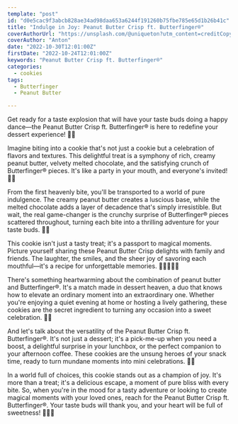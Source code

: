 ```yaml
---
template: "post"
id: "d0e5cac9f3abcb828ae34ad98daa653a6244f191260b75fbe785e65d1b26b41c"
title: "Indulge in Joy: Peanut Butter Crisp ft. Butterfinger®"
coverAuthorUrl: "https://unsplash.com/@uniqueton?utm_content=creditCopyText&utm_medium=referral&utm_source=unsplash"
coverAuthor: "Anton"
date: "2022-10-30T12:01:00Z"
firstDate: "2022-10-24T12:01:00Z"
keywords: "Peanut Butter Crisp ft. Butterfinger®"
categories:
  - cookies
tags:
  - Butterfinger
  - Peanut Butter

---
```


Get ready for a taste explosion that will have your taste buds doing a happy dance—the Peanut Butter Crisp ft.
Butterfinger® is here to redefine your dessert experience! 🎉🍪

Imagine biting into a cookie that's not just a cookie but a celebration of flavors and textures. This delightful treat
is a symphony of rich, creamy peanut butter, velvety melted chocolate, and the satisfying crunch of Butterfinger®
pieces. It's like a party in your mouth, and everyone's invited! 🥳🎊

From the first heavenly bite, you'll be transported to a world of pure indulgence. The creamy peanut butter creates a
luscious base, while the melted chocolate adds a layer of decadence that's simply irresistible. But wait, the real
game-changer is the crunchy surprise of Butterfinger® pieces scattered throughout, turning each bite into a thrilling
adventure for your taste buds. 🌟🤤

This cookie isn't just a tasty treat; it's a passport to magical moments. Picture yourself sharing these Peanut Butter
Crisp delights with family and friends. The laughter, the smiles, and the sheer joy of savoring each mouthful—it's a
recipe for unforgettable memories. 🌈👨‍👩‍👧‍👦

There's something heartwarming about the combination of peanut butter and Butterfinger®. It's a match made in dessert
heaven, a duo that knows how to elevate an ordinary moment into an extraordinary one. Whether you're enjoying a quiet
evening at home or hosting a lively gathering, these cookies are the secret ingredient to turning any occasion into a
sweet celebration. 🎈💖

And let's talk about the versatility of the Peanut Butter Crisp ft. Butterfinger®. It's not just a dessert; it's a
pick-me-up when you need a boost, a delightful surprise in your lunchbox, or the perfect companion to your afternoon
coffee. These cookies are the unsung heroes of your snack time, ready to turn mundane moments into mini celebrations.
🍵⏰

In a world full of choices, this cookie stands out as a champion of joy. It's more than a treat; it's a delicious
escape, a moment of pure bliss with every bite. So, when you're in the mood for a tasty adventure or looking to create
magical moments with your loved ones, reach for the Peanut Butter Crisp ft. Butterfinger®. Your taste buds will thank
you, and your heart will be full of sweetness! 🌟🥜🍪
